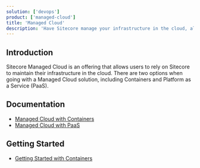```yaml
---
solution: ['devops']
product: ['managed-cloud']
title: 'Managed Cloud'
description: 'Have Sitecore manage your infrastructure in the cloud, allowing you to focus on your customizations to Sitecore.  Advantages of a Managed Cloud option includes faster time to market, increased uptime and the peace of mind of knowing Sitecore is managing your infrastructure.'
---
```


## Introduction

Sitecore Managed Cloud is an offering that allows users to rely on Sitecore to maintain their infrastructure in the cloud. There are two options when going with a Managed Cloud solution, including Containers and Platform as a Service (PaaS).

## Documentation

- [Managed Cloud with Containers](https://doc.sitecore.com/xp/en/developers/102/managed-cloud/introduction-to-managed-cloud.html)
- [Managed Cloud with PaaS](https://doc.sitecore.com/xp/en/developers/100/managed-cloud/sitecore-cloud-services-overview.html)

## Getting Started

- [Getting Started with Containers](/learn/getting-started/managed-cloud-with-containers)
